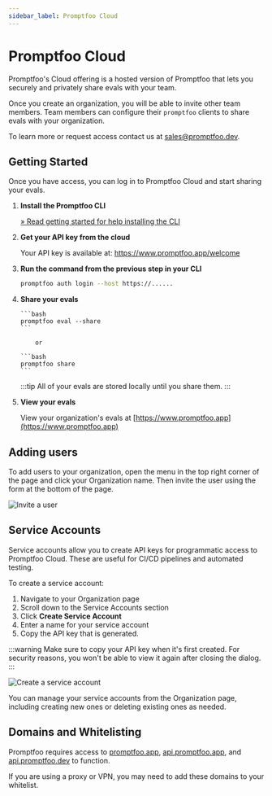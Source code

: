 ```yaml
---
sidebar_label: Promptfoo Cloud
---
```


# Promptfoo Cloud

Promptfoo's Cloud offering is a hosted version of Promptfoo that lets you securely and privately share evals with your team.

Once you create an organization, you will be able to invite other team members. Team members can configure their `promptfoo` clients to share evals with your organization.

To learn more or request access contact us at [sales@promptfoo.dev](mailto:sales@promptfoo.dev).

## Getting Started

Once you have access, you can log in to Promptfoo Cloud and start sharing your evals.

1.  **Install the Promptfoo CLI**

    [&raquo; Read getting started for help installing the CLI](/docs/getting-started)

2.  **Get your API key from the cloud**

    Your API key is available at:
    https://www.promptfoo.app/welcome

3.  **Run the command from the previous step in your CLI**

    ```bash
    promptfoo auth login --host https://......
    ```

4.  **Share your evals**

        ```bash
        promptfoo eval --share
        ```

            or

        ```bash
        promptfoo share
        ```

    :::tip
    All of your evals are stored locally until you share them.
    :::

5.  **View your evals**

    View your organization's evals at [https://www.promptfoo.app](https://www.promptfoo.app)

## Adding users

To add users to your organization, open the menu in the top right corner of the page and click your Organization name. Then invite the user using the form at the bottom of the page.

![Invite a user](/img/docs/cloud/invite-user.png)

## Service Accounts

Service accounts allow you to create API keys for programmatic access to Promptfoo Cloud. These are useful for CI/CD pipelines and automated testing.

To create a service account:

1. Navigate to your Organization page
2. Scroll down to the Service Accounts section
3. Click **Create Service Account**
4. Enter a name for your service account
5. Copy the API key that is generated.

:::warning
Make sure to copy your API key when it's first created. For security reasons, you won't be able to view it again after closing the dialog.
:::

![Create a service account](/img/docs/cloud/service-account-creation.gif)

You can manage your service accounts from the Organization page, including creating new ones or deleting existing ones as needed.

## Domains and Whitelisting

Promptfoo requires access to [promptfoo.app](https://promptfoo.app), [api.promptfoo.app](https://api.promptfoo.app), and [api.promptfoo.dev](https://api.promptfoo.dev) to function.

If you are using a proxy or VPN, you may need to add these domains to your whitelist.
